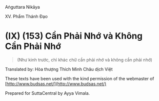  

Aṅguttara Nikāya

XV. Phẩm Thánh Ðạo

# (IX) (153) Cần Phải Nhớ và Không Cần Phải Nhớ

> (Như kinh trước, chỉ khác chữ cần phải nhớ và không cần phải nhớ)

Translated by: Hòa thượng Thích Minh Châu dịch Việt

These texts have been used with the kind permission of the webmaster of [http://www.budsas.net/](http://www.budsas.net/)

Prepared for SuttaCentral by Ayya Vimala.